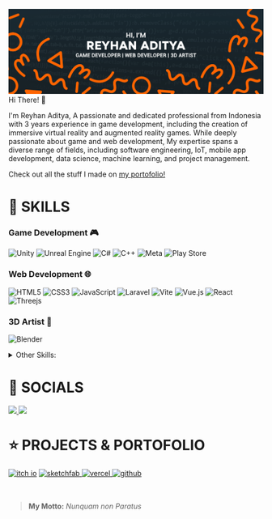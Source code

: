 ![Reyhan Aditya](https://raw.githubusercontent.com/Ryn-Ad/Ryn-Ad/refs/heads/main/gitHead.png)
Hi There! :wave:

I'm Reyhan Aditya, A passionate and dedicated professional from Indonesia with 3 years experience in game development, including the creation of immersive virtual reality and augmented reality games. While deeply passionate about game and web development, My expertise spans a diverse range of fields, including software engineering, IoT, mobile app development, data science, machine learning, and project management.

Check out all the stuff I made on [my portofolio!](ryn-ad.vercel.app)

# :briefcase: SKILLS
### Game Development :video_game:
![Unity](https://img.shields.io/badge/unity-%23000000.svg?style=for-the-badge&logo=unity&logoColor=white) ![Unreal Engine](https://img.shields.io/badge/unrealengine-%23313131.svg?style=for-the-badge&logo=unrealengine&logoColor=white) ![C#](https://img.shields.io/badge/c%23-%23239120.svg?style=for-the-badge&logo=c#&logoColor=white) ![C++](https://img.shields.io/badge/c++-%2300599C.svg?style=for-the-badge&logo=c%2B%2B&logoColor=white) ![Meta](https://img.shields.io/badge/Virtual_Reality-%230467DF.svg?style=for-the-badge&logo=Meta&logoColor=white) ![Play Store](https://img.shields.io/badge/Augmented_Reality-c80a2d?style=for-the-badge&logo=google-play&logoColor=white) 
### Web Development :globe_with_meridians:
![HTML5](https://img.shields.io/badge/html5-%23E34F26.svg?style=for-the-badge&logo=html5&logoColor=white) ![CSS3](https://img.shields.io/badge/css3-%231572B6.svg?style=for-the-badge&logo=css3&logoColor=white) ![JavaScript](https://img.shields.io/badge/javascript-%23323330.svg?style=for-the-badge&logo=javascript&logoColor=%23F7DF1E) ![Laravel](https://img.shields.io/badge/laravel-%23FF2D20.svg?style=for-the-badge&logo=laravel&logoColor=white) ![Vite](https://img.shields.io/badge/vite-%23646CFF.svg?style=for-the-badge&logo=vite&logoColor=white) ![Vue.js](https://img.shields.io/badge/vuejs-%2335495e.svg?style=for-the-badge&logo=vuedotjs&logoColor=%234FC08D) ![React](https://img.shields.io/badge/react-%2320232a.svg?style=for-the-badge&logo=react&logoColor=%2361DAFB) ![Threejs](https://img.shields.io/badge/threejs-black?style=for-the-badge&logo=three.js&logoColor=white)
### 3D Artist :space_invader:
![Blender](https://img.shields.io/badge/blender-%23F5792A.svg?style=for-the-badge&logo=blender&logoColor=white)

<details>
<summary>Other Skills:</summary>
<br/>

### Mobile Development :iphone:
![Android](https://img.shields.io/badge/Android-3DDC84?style=for-the-badge&logo=android&logoColor=white) ![Android Studio](https://img.shields.io/badge/android%20studio-346ac1?style=for-the-badge&logo=android%20studio&logoColor=white) 
### Machine Learning :computer:
![TensorFlow](https://img.shields.io/badge/TensorFlow-%23FF6F00.svg?style=for-the-badge&logo=TensorFlow&logoColor=white) ![Google Colab](https://img.shields.io/badge/Google%20Colab-%23F9A825.svg?style=for-the-badge&logo=googlecolab&logoColor=white) ![Jupyter Notebook](https://img.shields.io/badge/jupyter-%23FA0F00.svg?style=for-the-badge&logo=jupyter&logoColor=white) ![OpenCV](https://img.shields.io/badge/opencv-%23white.svg?style=for-the-badge&logo=opencv&logoColor=white)

</details>

# :bust_in_silhouette: SOCIALS
<a href="https://www.linkedin.com/in/reyhan-aditya/">
<img src="https://img.shields.io/badge/linkedin-%230077B5.svg?style=flat&logo=linkedin&logoColor=white">
</a>
<a href="https://www.instagram.com/reyhann.ad/">
<img src="https://img.shields.io/badge/Instagram-%23E4405F.svg?style=flat&logo=Instagram&logoColor=white">
</a>

# :star: PROJECTS & PORTOFOLIO
<a href="https://ryn-works.itch.io/" target="_blank">
    <img src="https://img.shields.io/static/v1?message=ITCH.IO&logo=Itch.io&label=&color=FF0B34&logoColor=white&labelColor=&style=for-the-badge" height="35" alt="itch io"  /></a>
<a href="https://sketchfab.com/reyn.ad" target="_blank">
    <img src="https://img.shields.io/static/v1?message=Sketchfab&logo=sketchfab&label=&color=005F9E&logoColor=white&labelColor=&style=for-the-badge" height="35" alt="sketchfab"  />
    </a>
    <a href="https://ryn-ad.vercel.app/" target="_blank">
    <img src="https://img.shields.io/static/v1?message=Website&logo=vercel&label=&color=000000&logoColor=white&labelColor=&style=for-the-badge" height="35" alt="vercel"  />
    </a>
    <a href="https://github.com/Ryn-Ad" target="_blank">
    <img src="https://img.shields.io/static/v1?message=GitHub&logo=github&label=&color=121011&logoColor=white&labelColor=&style=for-the-badge" height="35" alt="github"  />
    </a>
<br/>
<br/>
<br/>

> **My Motto:**
> *Nunquam non Paratus*
